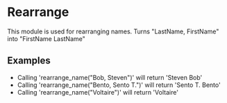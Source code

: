 # Rearrange

This module is used for rearranging names.
Turns "LastName, FirstName" into "FirstName LastName"

## Examples

- Calling 'rearrange_name("Bob, Steven")' will return 'Steven Bob'
- Calling 'rearrange_name("Bento, Sento T.")' will return 'Sento T. Bento'
- Calling 'rearrange_name("Voltaire")' will return 'Voltaire'
